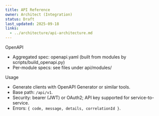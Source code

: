 ```yaml
---
title: API Reference
owner: Architect (Integration)
status: Draft
last_updated: 2025-09-18
links:
  - ../architecture/api-architecture.md
---
```


OpenAPI
- Aggregated spec: openapi.yaml (built from modules by scripts/build_openapi.py)
- Per-module specs: see files under api/modules/

Usage
- Generate clients with OpenAPI Generator or similar tools.
- Base path: `/api/v1`.
- Security: bearer (JWT) or OAuth2; API key supported for service-to-service.
- Errors: `{ code, message, details, correlationId }`.
